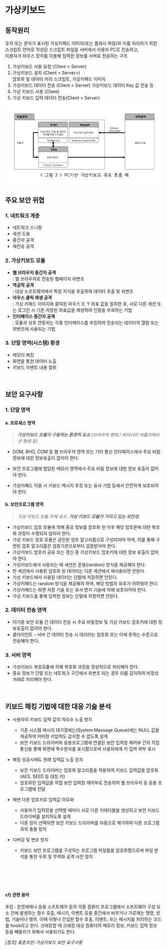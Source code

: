 # **가상키보드**
## 동작원리  
숫자 또는 문자가 표시된 가상키패드 이미지(또는 플래시 파일)와 이를 처리하기 위한 스크립트 언어로 작성된 스크립트 파일을 서버에서 이용자 PC로 전송하고,  
이용자가 마우스 장치를 이용해 입력한 정보를 서버로 전송하는 구조  
1. 가상키보드 사용 요청 (Client > Server)
2. 가상키보드 설치 (Client < Server>)  
암호화 및 데이터 처리 스크립트, 가상키패드 이미지
3. 가상키보드 데이터 전송 (Client < Server)
가상키보드 데이터 Key 값 전송 등
4. 가상 키보드 사용 (Client)
5. 가상 키보드 입력 데이터 전송(Client > Server)
<img src="image/PC기반 가상키보드 주요 흐름 예.png">

<br>

## 주요 보안 위협
### 1. 네트워크 계층
- 네트워크 스니핑
- 세션 도용
- 중간자 공격
- 재전송 공격

### 2. 가상키보드 모듈
- **웹 브라우저 중간자 공격**  
: 웹 브라우저로 전송된 웹페이지 위변조
- **역공학 공격**  
: 대상 소프트웨어에서 특정 지식을 추출하여 데이터 추출 및 위변조
- **마우스 클릭 재생 공격**  
: 가상 키패드 이미지와 클릭된 마우스 X, Y 좌표 값을 절취한 후, 서로 다른 세션 또는 로그인 시 기존 저장된 좌표값을 재생하여 인증을 우외하는 기법  
- **인터페이스 중간자 공격**  
: 모듈과 상호 연동되는 각종 인터페이스를 후킹하여 전송되는 데이터의 열람 또는 위변조에 사용되는 기법

### 3. 단말 영역(시스템) 환경
- 메모리 해킹
- 화면을 통한 데이터 노출
- 키보드 이벤트 내용 절취

<br>

## 보안 요구사항
### 1. 단말 영역 
#### a. 프로세스 영역
> *__가상키보드 모듈이 구동하는 환경적 요소__ (브라우저 형태 / 바이너리 어플리케이션 형태 등)*
- DOM, BHO, COM 등 웹 브라우저 영역 또는 기타 통신 인터페이스에서 주요 비밀 정보에 대한 정보유출이 없어야 한다.
* 보안 프로그램에 할당된 메모리 영역에서 주요 비밀 정보에 대한 정보 유출이 없어야 한다.
- 가상키패드 이용 시 키보드 메시지 후킹 또는 유사 기법 등에서 안전하게 보호되어야 한다.
#### b. 보안프로그램 영역
> *가상 키보드 모듈 자체 요소. __가상 키보드 모듈이 가지고 있는 보안성__.*
- 가상키보드 암호 모듈에 의해 중요 정보를 암호화 한 이후 해당 암호문에 대한 복호화 과정이 수행되지 않아야 한다.
- 가상 키보드 암호 모듈은 공인된 암호 알고리즘으로 구성되어야 하며, 이를 통해 구현된 암호 알고리즘은 검증기관으로부터 검증받아야 한다.
- 가상키보드 암호키 공유 또는 갱신 중 가상키보드 암호키에 대한 정보 유출이 없어야 한다.
- 가상키보드에서 사용되는 매 세션은 혼용(random) 방식을 제공해야 한다.
- 한 세션에서 사용된 암호화 된 데이터는 다른 세션에서 재사용되면 안된다.
- 가상 키보드에서 사용된 데이터는 단말에 저장하면 안된다.
- 가상키패드는 random 방식을 제공해햐 하며, 해당 방법의 유추가 어려워야 한다.
- 가상키패드는 화면 저장 기술 또는 유사 방지 기술에 의해 보호되어야 한다.
- 가상 키보드를 통해 입력한 정보는 단말에 저장하면 안된다.

### 2. 데이터 전송 영역
- 이기종 보안 모듈 간 데이터 전송 시 주요 비밀정보 및 가상 키보드 암호키에 대한 정보유출이 없어야 한다.
- 클라이언트 - 서버 간 데이터 전송 시 데이터는 암호화 또는 이에 준하는 수준으로 전송해야 한다.

### 3. 서버 영역
- 가상키보드 복호모듈에 의해 복호화 과정을 정상적으로 처리해야 한다.
- 중요 정보가 단말 또는 네트워크 구간에서 위변조 되는 경우 리를 감지하여 비정상 거래로 처리해야 한다.

<br>

## 키보드 해킹 기법에 대한 대응 기술 분석
- 사용자의 키보드 입력 값의 자리수 노출 방지  
    - 기존 시스템 메시지 대기열에는(System Message Queue)에는 NULL 값을 제공하여 어떠한 키입력도 감지할 수 없도록 설계
    - 보안 키보드 드라이버와 응용프로그램에 연결된 보안 입력창 제어부 간의 직접 통신을 통해 화면에 특수문자를 표시함으로써 사용자에게 키 입력 여부 표시

- 해킹 성공시에도 원래 입력값 노출 방지
    - 보안 키보드 드라이버는 암호화 알고리즘을 적용하여 키보드 입력값을 암호화 (AES, SEED 등 대칭 키)
    - 암호화된 입력값을 직접 보안 입력창 제어부로 전송하여 웹 브라우저 등 응용 프로그램에 전달

- 매번 다른 암호키로 입력값 아모화
    - 사용자가 입력창을 선택할 때마다 서로 다른 키테이블을 생성하고 보안 키보드 드라이버를 설치하도록 설계
    - 다른 창이 선택되면 보안 키보드 드라이버를 자동으로 제거하여 다른 프로그램과의 충돌 방지

- 디버깅 및 변조 방지
    - 키보드 보안 프로그램을 구성하는 프로그램 파일들을 암호화함으로써 파일 분석을 통한 우회 및 무력화 공격 사전 방지




<br><br><br><br>
#### cf) 관련 용어
후킹 : 운영체제나 응용 소프트웨어 등의 각종 컴퓨터 프로그램에서 소프트웨어 구성 요소 간에 발생하는 함수 호출, 메시지, 이벤트 등을 중간에서 바꾸거나 가로채는 명령, 방법, 기술이나 행위. 이때 이렇나 간섭된 함수 호출, 이벤트, 또는 메시지를 처리하는 코드를 hook라고 한다. 
크래킹할 때 크래킹 대상 컴퓨터의 메모리 정보, 키보드 입력 정보 등을 빼돌리기 위해서 사용되기도 한다. 



_[참조] 표준초안-가상키보드 보안 요구사항_ 